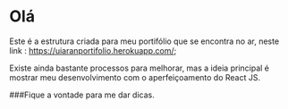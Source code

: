 # Olá 
  Este é a estrutura criada para meu portifólio que se encontra no ar, neste link : https://uiaranportifolio.herokuapp.com/;
  
  Existe ainda bastante processos para melhorar, mas a ideia principal é mostrar meu desenvolvimento com o aperfeiçoamento do React JS.
  
###Fique a vontade para me dar dicas.
